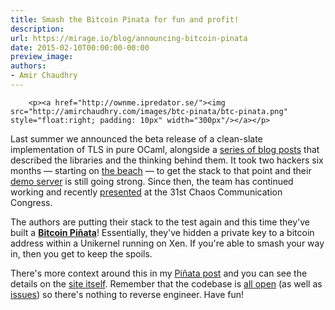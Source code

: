```yaml
---
title: Smash the Bitcoin Pinata for fun and profit!
description:
url: https://mirage.io/blog/announcing-bitcoin-pinata
date: 2015-02-10T00:00:00-00:00
preview_image:
authors:
- Amir Chaudhry
---
```



        <p><a href="http://ownme.ipredator.se/"><img src="http://amirchaudhry.com/images/btc-pinata/btc-pinata.png" style="float:right; padding: 10px" width="300px"/></a></p>
<p>Last summer we announced the beta release of a clean-slate implementation of
TLS in pure OCaml, alongside a <a href="https://mirage.io/blog/introducing-ocaml-tls">series of blog posts</a> that described
the libraries and the thinking behind them.  It took two hackers six months
&mdash; starting on <a href="https://goo.gl/maps/GpcQs">the beach</a> &mdash;  to get the stack to that point and
their <a href="https://tls.nqsb.io">demo server</a> is still going strong. Since then, the team has
continued working and recently <a href="http://media.ccc.de/browse/congress/2014/31c3_-_6443_-_en_-_saal_2_-_201412271245_-_trustworthy_secure_modular_operating_system_engineering_-_hannes_-_david_kaloper.html#video">presented</a> at the 31st Chaos
Communication Congress.</p>
<p>The authors are putting their stack to the test again and this time they've
built a <strong><a href="http://ownme.ipredator.se">Bitcoin Pi&ntilde;ata</a></strong>! Essentially, they've hidden a
private key to a bitcoin address within a Unikernel running on Xen. If you're
able to smash your way in, then you get to keep the spoils.</p>
<p>There's more context around this in my <a href="http://amirchaudhry.com/bitcoin-pinata">Pi&ntilde;ata post</a> and you can see
the details on the <a href="http://ownme.ipredator.se">site itself</a>. Remember that the codebase is
<a href="https://github.com/mirleft/">all open</a> (as well as <a href="https://github.com/mirleft/ocaml-tls/issues?q=label:%22security%20concern%22%20">issues</a>) so there's nothing to
reverse engineer. Have fun!</p>

      
